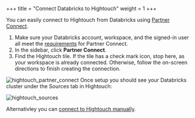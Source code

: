 +++
title = "Connect Databricks to Hightouch"
weight = 1
+++

You can easily connect to Hightouch from Databricks using [Partner Connect](https://docs.databricks.com/integrations/partner-connect/reverse-etl.html).

1. Make sure your Databricks account, workspace, and the signed-in user all meet the [requirements](https://docs.databricks.com/integrations/partner-connect/index.html#requirements) for Partner Connect.
2. In the sidebar, click **Partner Connect**.
3. Find the Hightouch tile. If the tile has a check mark icon, stop here, as your workspace is already connected. Otherwise, follow the on-screen directions to finish creating the connection.

![hightouch_partner_connect](../images/hightouch_partner_connect.png?width=50pc)
Once setup you should see your Databricks cluster under the Sources tab in Hightouch:

![hightouch_sources](../images/hightouch_sources.png?width=40pc)

Alternativley you can [connect to Hightouch manually](https://docs.databricks.com/integrations/reverse-etl/hightouch.html#connect-to-hightouch-manually).
